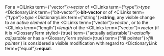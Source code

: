  



For a <ClLinks  term={"vector"}><i>vector</i></ClLinks> of <ClLinks  term={"type"}><i>type</i></ClLinks> <DictionaryLink  term={"bit-vector"}><b>bit-vector</b></DictionaryLink> or of <ClLinks  term={"type"}><i>type</i></ClLinks> <DictionaryLink  term={"string"}><b>string</b></DictionaryLink>, any visible change to an *active element* of the <ClLinks  term={"vector"}><i>vector</i></ClLinks> , or to the <ClLinks  term={"length"}><i>length</i></ClLinks> of the <ClLinks  term={"vector"}><i>vector</i></ClLinks> (if it is <GlossaryTerm styled={true} term={"actually adjustable"}><i>actually adjustable</i></GlossaryTerm> or has a <GlossaryTerm styled={true} term={"fill pointer"}><i>fill pointer</i></GlossaryTerm> ) is considered a visible modification with regard to <DictionaryLink  term={"equal"}><b>equal</b></DictionaryLink>. 



